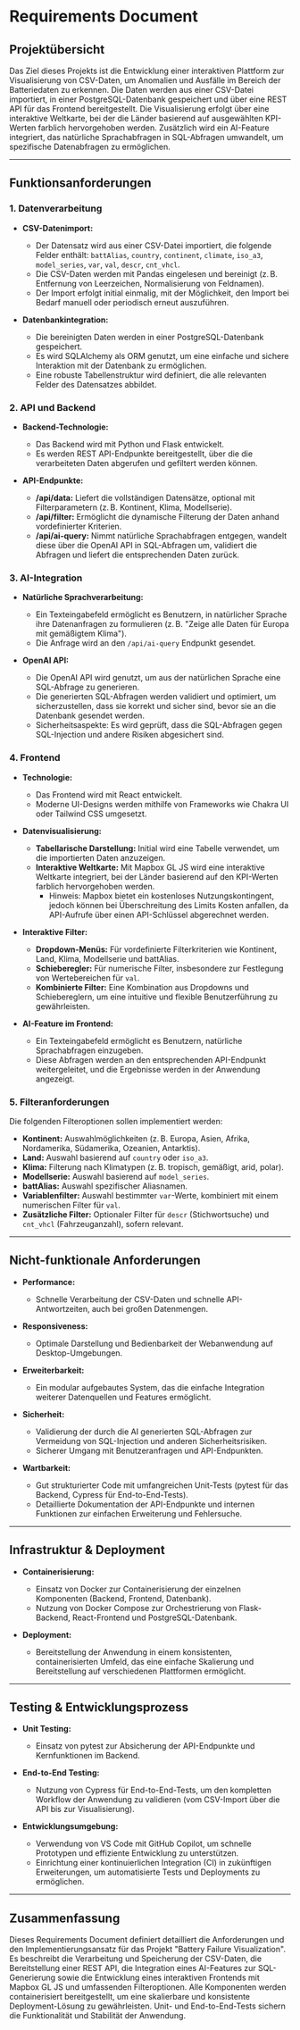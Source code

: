 # Requirements Document

## Projektübersicht

Das Ziel dieses Projekts ist die Entwicklung einer interaktiven Plattform zur Visualisierung von CSV-Daten, um Anomalien und Ausfälle im Bereich der Batteriedaten zu erkennen. Die Daten werden aus einer CSV-Datei importiert, in einer PostgreSQL-Datenbank gespeichert und über eine REST API für das Frontend bereitgestellt. Die Visualisierung erfolgt über eine interaktive Weltkarte, bei der die Länder basierend auf ausgewählten KPI-Werten farblich hervorgehoben werden. Zusätzlich wird ein AI-Feature integriert, das natürliche Sprachabfragen in SQL-Abfragen umwandelt, um spezifische Datenabfragen zu ermöglichen.

---

## Funktionsanforderungen

### 1. Datenverarbeitung

- **CSV-Datenimport:**
  - Der Datensatz wird aus einer CSV-Datei importiert, die folgende Felder enthält: `battAlias`, `country`, `continent`, `climate`, `iso_a3`, `model_series`, `var`, `val`, `descr`, `cnt_vhcl`.
  - Die CSV-Daten werden mit Pandas eingelesen und bereinigt (z. B. Entfernung von Leerzeichen, Normalisierung von Feldnamen).
  - Der Import erfolgt initial einmalig, mit der Möglichkeit, den Import bei Bedarf manuell oder periodisch erneut auszuführen.

- **Datenbankintegration:**
  - Die bereinigten Daten werden in einer PostgreSQL-Datenbank gespeichert.
  - Es wird SQLAlchemy als ORM genutzt, um eine einfache und sichere Interaktion mit der Datenbank zu ermöglichen.
  - Eine robuste Tabellenstruktur wird definiert, die alle relevanten Felder des Datensatzes abbildet.

### 2. API und Backend

- **Backend-Technologie:**
  - Das Backend wird mit Python und Flask entwickelt.
  - Es werden REST API-Endpunkte bereitgestellt, über die die verarbeiteten Daten abgerufen und gefiltert werden können.

- **API-Endpunkte:**
  - **/api/data:** Liefert die vollständigen Datensätze, optional mit Filterparametern (z. B. Kontinent, Klima, Modellserie).
  - **/api/filter:** Ermöglicht die dynamische Filterung der Daten anhand vordefinierter Kriterien.
  - **/api/ai-query:** Nimmt natürliche Sprachabfragen entgegen, wandelt diese über die OpenAI API in SQL-Abfragen um, validiert die Abfragen und liefert die entsprechenden Daten zurück.

### 3. AI-Integration

- **Natürliche Sprachverarbeitung:**
  - Ein Texteingabefeld ermöglicht es Benutzern, in natürlicher Sprache ihre Datenanfragen zu formulieren (z. B. "Zeige alle Daten für Europa mit gemäßigtem Klima").
  - Die Anfrage wird an den `/api/ai-query` Endpunkt gesendet.

- **OpenAI API:**
  - Die OpenAI API wird genutzt, um aus der natürlichen Sprache eine SQL-Abfrage zu generieren.
  - Die generierten SQL-Abfragen werden validiert und optimiert, um sicherzustellen, dass sie korrekt und sicher sind, bevor sie an die Datenbank gesendet werden.
  - Sicherheitsaspekte: Es wird geprüft, dass die SQL-Abfragen gegen SQL-Injection und andere Risiken abgesichert sind.

### 4. Frontend

- **Technologie:**
  - Das Frontend wird mit React entwickelt.
  - Moderne UI-Designs werden mithilfe von Frameworks wie Chakra UI oder Tailwind CSS umgesetzt.

- **Datenvisualisierung:**
  - **Tabellarische Darstellung:** Initial wird eine Tabelle verwendet, um die importierten Daten anzuzeigen.
  - **Interaktive Weltkarte:** Mit Mapbox GL JS wird eine interaktive Weltkarte integriert, bei der Länder basierend auf den KPI-Werten farblich hervorgehoben werden.
    - Hinweis: Mapbox bietet ein kostenloses Nutzungskontingent, jedoch können bei Überschreitung des Limits Kosten anfallen, da API-Aufrufe über einen API-Schlüssel abgerechnet werden.

- **Interaktive Filter:**
  - **Dropdown-Menüs:** Für vordefinierte Filterkriterien wie Kontinent, Land, Klima, Modellserie und battAlias.
  - **Schieberegler:** Für numerische Filter, insbesondere zur Festlegung von Wertebereichen für `val`.
  - **Kombinierte Filter:** Eine Kombination aus Dropdowns und Schiebereglern, um eine intuitive und flexible Benutzerführung zu gewährleisten.

- **AI-Feature im Frontend:**
  - Ein Texteingabefeld ermöglicht es Benutzern, natürliche Sprachabfragen einzugeben.
  - Diese Abfragen werden an den entsprechenden API-Endpunkt weitergeleitet, und die Ergebnisse werden in der Anwendung angezeigt.

### 5. Filteranforderungen

Die folgenden Filteroptionen sollen implementiert werden:

- **Kontinent:** Auswahlmöglichkeiten (z. B. Europa, Asien, Afrika, Nordamerika, Südamerika, Ozeanien, Antarktis).
- **Land:** Auswahl basierend auf `country` oder `iso_a3`.
- **Klima:** Filterung nach Klimatypen (z. B. tropisch, gemäßigt, arid, polar).
- **Modellserie:** Auswahl basierend auf `model_series`.
- **battAlias:** Auswahl spezifischer Aliasnamen.
- **Variablenfilter:** Auswahl bestimmter `var`-Werte, kombiniert mit einem numerischen Filter für `val`.
- **Zusätzliche Filter:** Optionaler Filter für `descr` (Stichwortsuche) und `cnt_vhcl` (Fahrzeuganzahl), sofern relevant.

---

## Nicht-funktionale Anforderungen

- **Performance:**
  - Schnelle Verarbeitung der CSV-Daten und schnelle API-Antwortzeiten, auch bei großen Datenmengen.

- **Responsiveness:**
  - Optimale Darstellung und Bedienbarkeit der Webanwendung auf Desktop-Umgebungen.

- **Erweiterbarkeit:**
  - Ein modular aufgebautes System, das die einfache Integration weiterer Datenquellen und Features ermöglicht.

- **Sicherheit:**
  - Validierung der durch die AI generierten SQL-Abfragen zur Vermeidung von SQL-Injection und anderen Sicherheitsrisiken.
  - Sicherer Umgang mit Benutzeranfragen und API-Endpunkten.

- **Wartbarkeit:**
  - Gut strukturierter Code mit umfangreichen Unit-Tests (pytest für das Backend, Cypress für End-to-End-Tests).
  - Detaillierte Dokumentation der API-Endpunkte und internen Funktionen zur einfachen Erweiterung und Fehlersuche.

---

## Infrastruktur & Deployment

- **Containerisierung:**
  - Einsatz von Docker zur Containerisierung der einzelnen Komponenten (Backend, Frontend, Datenbank).
  - Nutzung von Docker Compose zur Orchestrierung von Flask-Backend, React-Frontend und PostgreSQL-Datenbank.

- **Deployment:**
  - Bereitstellung der Anwendung in einem konsistenten, containerisierten Umfeld, das eine einfache Skalierung und Bereitstellung auf verschiedenen Plattformen ermöglicht.

---

## Testing & Entwicklungsprozess

- **Unit Testing:**
  - Einsatz von pytest zur Absicherung der API-Endpunkte und Kernfunktionen im Backend.

- **End-to-End Testing:**
  - Nutzung von Cypress für End-to-End-Tests, um den kompletten Workflow der Anwendung zu validieren (vom CSV-Import über die API bis zur Visualisierung).

- **Entwicklungsumgebung:**
  - Verwendung von VS Code mit GitHub Copilot, um schnelle Prototypen und effiziente Entwicklung zu unterstützen.
  - Einrichtung einer kontinuierlichen Integration (CI) in zukünftigen Erweiterungen, um automatisierte Tests und Deployments zu ermöglichen.

---

## Zusammenfassung

Dieses Requirements Document definiert detailliert die Anforderungen und den Implementierungsansatz für das Projekt "Battery Failure Visualization". Es beschreibt die Verarbeitung und Speicherung der CSV-Daten, die Bereitstellung einer REST API, die Integration eines AI-Features zur SQL-Generierung sowie die Entwicklung eines interaktiven Frontends mit Mapbox GL JS und umfassenden Filteroptionen. Alle Komponenten werden containerisiert bereitgestellt, um eine skalierbare und konsistente Deployment-Lösung zu gewährleisten. Unit- und End-to-End-Tests sichern die Funktionalität und Stabilität der Anwendung.
